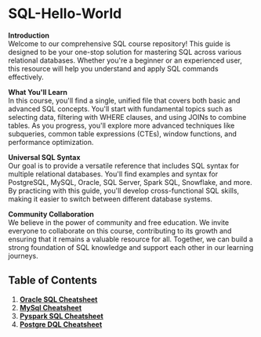 # SQL-Hello-World
**Introduction** <BR>
Welcome to our comprehensive SQL course repository! This guide is designed to be your one-stop solution for mastering SQL across various relational databases. Whether you're a beginner or an experienced user, this resource will help you understand and apply SQL commands effectively.

**What You'll Learn**<BR>
In this course, you'll find a single, unified file that covers both basic and advanced SQL concepts. You'll start with fundamental topics such as selecting data, filtering with WHERE clauses, and using JOINs to combine tables. As you progress, you'll explore more advanced techniques like subqueries, common table expressions (CTEs), window functions, and performance optimization.

**Universal SQL Syntax**<BR>
Our goal is to provide a versatile reference that includes SQL syntax for multiple relational databases. You'll find examples and syntax for PostgreSQL, MySQL, Oracle, SQL Server, Spark SQL, Snowflake, and more. By practicing with this guide, you'll develop cross-functional SQL skills, making it easier to switch between different database systems.

**Community Collaboration**<BR>
We believe in the power of community and free education. We invite everyone to collaborate on this course, contributing to its growth and ensuring that it remains a valuable resource for all. Together, we can build a strong foundation of SQL knowledge and support each other in our learning journeys.

## Table of Contents
1. [**Oracle SQL Cheatsheet**](Oracle-SQL-Cheatsheet.md)
2. [**MySql Cheatsheet**](MySQL-Cheatsheet.md)
3. [**Pyspark SQL Cheatsheet**](Pyspark-sql-cheatsheet.md)
4. [**Postgre DQL Cheatsheet**](PostgreSQL-Cheatsheet.md)
